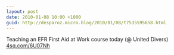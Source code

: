 ```yaml
---
layout: post
date: 2010-01-08 10:00 +1000
guid: http://desparoz.micro.blog/2010/01/08/t7535595658.html
---
```

Teaching an EFR First Aid at Work course today (@ United Divers) [4sq.com/6U07Nh](http://4sq.com/6U07Nh)
